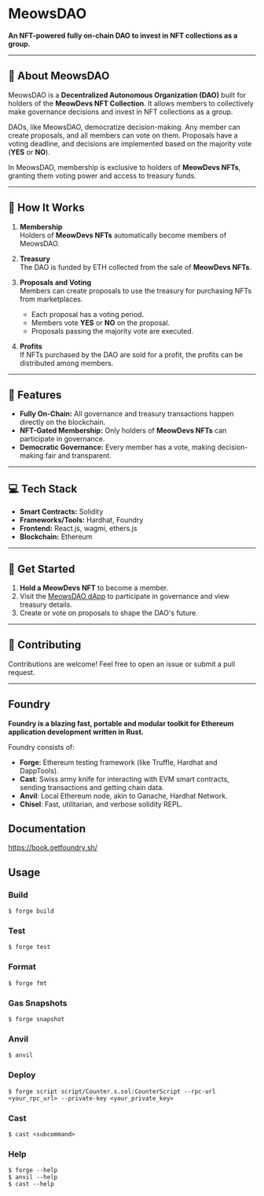 # MeowsDAO  

**An NFT-powered fully on-chain DAO to invest in NFT collections as a group.**

---

## 🐾 About MeowsDAO  

MeowsDAO is a **Decentralized Autonomous Organization (DAO)** built for holders of the **MeowDevs NFT Collection**. It allows members to collectively make governance decisions and invest in NFT collections as a group.  

DAOs, like MeowsDAO, democratize decision-making. Any member can create proposals, and all members can vote on them. Proposals have a voting deadline, and decisions are implemented based on the majority vote (**YES** or **NO**).

In MeowsDAO, membership is exclusive to holders of **MeowDevs NFTs**, granting them voting power and access to treasury funds.

---

## 🎯 How It Works  

1. **Membership**  
   Holders of **MeowDevs NFTs** automatically become members of MeowsDAO.  

2. **Treasury**  
   The DAO is funded by ETH collected from the sale of **MeowDevs NFTs**.  

3. **Proposals and Voting**  
   Members can create proposals to use the treasury for purchasing NFTs from marketplaces.  
   - Each proposal has a voting period.  
   - Members vote **YES** or **NO** on the proposal.  
   - Proposals passing the majority vote are executed.  

4. **Profits**  
   If NFTs purchased by the DAO are sold for a profit, the profits can be distributed among members.

---

## 🚀 Features  

- **Fully On-Chain:** All governance and treasury transactions happen directly on the blockchain.  
- **NFT-Gated Membership:** Only holders of **MeowDevs NFTs** can participate in governance.  
- **Democratic Governance:** Every member has a vote, making decision-making fair and transparent.  

---

## 💻 Tech Stack  

- **Smart Contracts:** Solidity  
- **Frameworks/Tools:** Hardhat, Foundry  
- **Frontend:** React.js, wagmi, ethers.js  
- **Blockchain:** Ethereum  

---

## 🌟 Get Started  

1. **Hold a MeowDevs NFT** to become a member.  
2. Visit the [MeowsDAO dApp](#link-to-dapp) to participate in governance and view treasury details.  
3. Create or vote on proposals to shape the DAO's future.  

---

## 🤝 Contributing  

Contributions are welcome! Feel free to open an issue or submit a pull request.

---




## Foundry

**Foundry is a blazing fast, portable and modular toolkit for Ethereum application development written in Rust.**

Foundry consists of:

-   **Forge**: Ethereum testing framework (like Truffle, Hardhat and DappTools).
-   **Cast**: Swiss army knife for interacting with EVM smart contracts, sending transactions and getting chain data.
-   **Anvil**: Local Ethereum node, akin to Ganache, Hardhat Network.
-   **Chisel**: Fast, utilitarian, and verbose solidity REPL.

## Documentation

https://book.getfoundry.sh/

## Usage

### Build

```shell
$ forge build
```

### Test

```shell
$ forge test
```

### Format

```shell
$ forge fmt
```

### Gas Snapshots

```shell
$ forge snapshot
```

### Anvil

```shell
$ anvil
```

### Deploy

```shell
$ forge script script/Counter.s.sol:CounterScript --rpc-url <your_rpc_url> --private-key <your_private_key>
```

### Cast

```shell
$ cast <subcommand>
```

### Help

```shell
$ forge --help
$ anvil --help
$ cast --help
```
